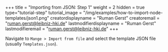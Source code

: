 +++
title = "Importing from JSON: Step 1"
weight = 2
hidden = true
type="tutorial-step"
tutorial_image = "/img/examples/how-to-import-node-templates/json1.png"
creatordisplayname = "Ruman Gerst"
creatoremail = "ruman.gerst@leibniz-hki.de"
lastmodifierdisplayname = "Ruman Gerst"
lastmodifieremail = "ruman.gerst@leibniz-hki.de"
+++

Navigate to `Mange > Import from file` and select the template JSON file (usually `Templates.json`).